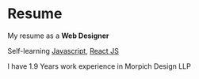 # Resume
<p>My resume as a <b>Web Designer </b></p>
<p>Self-learning <u>Javascript</u>, <u>React JS</u></p>
<p>I have 1.9 Years work experience in Morpich Design LLP</p>

